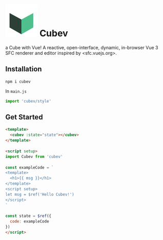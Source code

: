 # ![](https://raw.githubusercontent.com/yzITI/cubev/main/src/assets/logo.svg) Cubev

a Cube with Vue! A reactive, open-interface, dynamic, in-browser Vue 3 SFC renderer and editor inspired by <sfc.vuejs.org>.

## Installation

```
npm i cubev
```

In `main.js`
```js
import 'cubev/style'
```

## Get Started

```html
<template>
  <cubev :state="state"></cubev>
</template>

<script setup>
import Cubev from 'cubev'

const exampleCode = `
<template>
  <h1>{{ msg }}</h1>
</template>
<script setup>
let msg = $ref('Hello Cubev!')
</script>
`

const state = $ref({
  code: exampleCode
})
</script>
```
